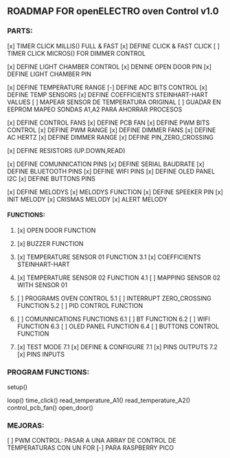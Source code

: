 ## ROADMAP FOR openELECTRO oven Control v1.0

### PARTS:

[x] TIMER CLICK MILLIS() FULL & FAST
    [x] DEFINE CLICK & FAST CLICK
[ ] TIMER CLICK MICROS() FOR DIMMER CONTROL

[x] DEFINE LIGHT CHAMBER CONTROL
    [x] DENINE OPEN DOOR PIN
    [x] DEFINE LIGHT CHAMBER PIN

[x] DEFINE TEMPERATURE RANGE
    [-] DEFINE ADC BITS CONTROL
    [x] DEFINE TEMP SENSORS
    [x] DEFINE COEFFICIENTS STEINHART-HART VALUES
    [ ] MAPEAR SENSOR DE TEMPERATURA ORIGINAL
    [ ] GUADAR EN EEPROM MAPEO SONDAS A1,A2 PARA AHORRAR PROCESOS

[x] DEFINE CONTROL FANS
    [x] DEFINE PCB FAN
        [x] DEFINE PWM BITS CONTROL
        [x] DEFINE PWM RANGE
    [x] DEFINE DIMMER FANS
        [x] DEFINE AC HERTZ
        [x] DEFINE DIMMER RANGE
        [x] DEFINE PIN_ZERO_CROSSING

[x] DEFINE RESISTORS (UP.DOWN,READ)

[x] DEFINE COMUNNICATION PINS
    [x] DEFINE SERIAL BAUDRATE
    [x] DEFINE BLUETOOTH PINS
    [x] DEFINE WIFI PINS
    [x] DEFINE OLED PANEL I2C
    [x] DEFINE BUTTONS PINS

[x] DEFINE MELODYS
    [x] MELODYS FUNCTION
    [x] DEFINE SPEEKER PIN
    [x] INIT MELODY
    [x] CRISMAS MELODY
    [x] ALERT MELODY

#### FUNCTIONS:

1. [x] OPEN DOOR FUNCTION
2. [x] BUZZER FUNCTION

3. [x] TEMPERATURE SENSOR 01 FUNCTION
   3.1 [x] COEFFICIENTS STEINHART-HART

4. [x] TEMPERATURE SENSOR 02 FUNCTION
   4.1 [ ] MAPPING SENSOR 02 WITH SENSOR 01

5. [ ] PROGRAMS OVEN CONTROL
   5.1 [ ] INTERRUPT ZERO_CROSSING FUNCTION
   5.2 [ ] PID CONTROL FUNCTION

6. [ ] COMUNNICATIONS FUNCTIONS
   6.1 [ ] BT FUNCTION
   6.2 [ ] WIFI FUNCTION
   6.3 [ ] OLED PANEL FUNCTION
   6.4 [ ] BUTTONS CONTROL FUNCTION

7. [x]  TEST MODE
    7.1 [x] DEFINE & CONFIGURE
    7.1 [x] PINS OUTPUTS
    7.2 [x] PINS INPUTS


### PROGRAM FUNCTIONS:

setup()

loop()
    time_click()
    read_temperature_A1()
    read_temperature_A2()
    control_pcb_fan()
    open_door()

### MEJORAS:

[ ] PWM CONTROL: PASAR A UNA ARRAY DE CONTROL DE TEMPERATURAS CON UN FOR
[-] PARA RASPBERRY PICO
